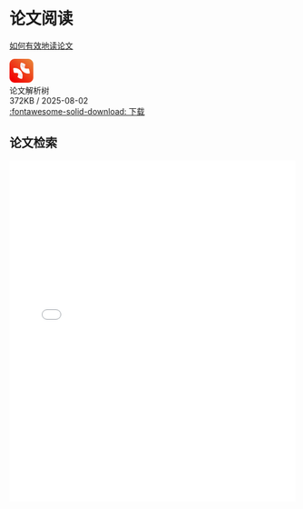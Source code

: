 # 论文阅读
[如何有效地读论文](https://pengsida.notion.site/d192db870bc64436ae4a4a590b36772a)

<div class="card file-block" markdown="1">
<div class="file-icon"><img src="/style/images/xmind.svg" style="height: 3em;"></div>
<div class="file-body">
<div class="file-title">论文解析树</div>
<div class="file-meta">372KB / 2025-08-02</div>
</div>
<a class="down-button" target="_blank" href="thesis_reading.xmind" markdown="1">:fontawesome-solid-download: 下载</a>
</div>



## 论文检索

<iframe src="./CCF.pdf" width="100%" height="600px" style="border: none;">
This browser does not support PDFs
</iframe>



